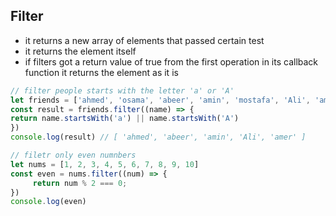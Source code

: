 ## Filter
- it returns a new array of elements that passed certain test
- it returns the element itself
- if filters got a return value of true from the first operation in its callback function it returns the element as it is

```js
// filter people starts with the letter 'a' or 'A'
let friends = ['ahmed', 'osama', 'abeer', 'amin', 'mostafa', 'Ali', 'amer', "noha", 'noor']
const result = friends.filter((name) => {
return name.startsWith('a') || name.startsWith('A')
})
console.log(result) // [ 'ahmed', 'abeer', 'amin', 'Ali', 'amer' ]

// filetr only even numnbers
let nums = [1, 2, 3, 4, 5, 6, 7, 8, 9, 10]
const even = nums.filter((num) => {
     return num % 2 === 0;
})
console.log(even)
```
